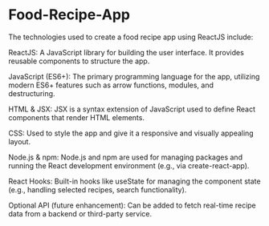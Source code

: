 # Food-Recipe-App
The technologies used to create a food recipe app using ReactJS include:

ReactJS: A JavaScript library for building the user interface. It provides reusable components to structure the app.

JavaScript (ES6+): The primary programming language for the app, utilizing modern ES6+ features such as arrow functions, modules, and destructuring.

HTML & JSX: JSX is a syntax extension of JavaScript used to define React components that render HTML elements.

CSS: Used to style the app and give it a responsive and visually appealing layout.

Node.js & npm: Node.js and npm are used for managing packages and running the React development environment (e.g., via create-react-app).

React Hooks: Built-in hooks like useState for managing the component state (e.g., handling selected recipes, search functionality).

Optional API (future enhancement): Can be added to fetch real-time recipe data from a backend or third-party service.

